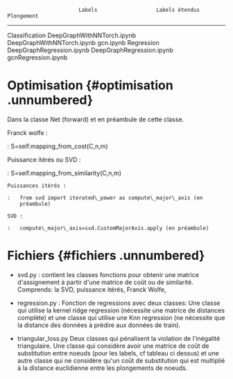 



                           Labels                   Labels étendus             Plongement
  ---------------- ---------------------------- ---------------------------- ---------------------
   Classification   DeepGraphWithNNTorch.ipynb   DeepGraphWithNNTorch.ipynb        gcn.ipynb
     Regression     DeepGraphRegression.ipynb    DeepGraphRegression.ipynb    gcnRegression.ipynb

Optimisation {#optimisation .unnumbered}
============

Dans la classe Net (forward) et en préambule de cette classe.

Franck wolfe :

:   S=self.mapping\_from\_cost(C,n,m)

Puissance itérés ou SVD :

:   S=self.mapping\_from\_similarity(C,n,m)

    Puissances itérés :

    :   from svd import iterated\_power as compute\_major\_axis (en
        préambule)

    SVD :

    :   compute\_major\_axis=svd.CustomMajorAxis.apply (en préambule)

Fichiers {#fichiers .unnumbered}
========

-   svd.py : contient les classes fonctions pour obtenir une matrice
    d'assignement à partir d'une matrice de coût ou de similarité.
    Comprends: la SVD, puissance itérés, Franck Wolfe,

-   regression.py : Fonction de regressions avec deux classes: Une
    classe qui utilise la kernel ridge regression (nécessite une matrice
    de distances complète) et une classe qui utilise une Knn regression
    (ne nécessite que la distance des données à prédire aux données de
    train).

-   triangular\_loss.py Deux classes qui pénalisent la violation de
    l'inégalité triangulaire. Une classe qui considère avoir une matrice
    de coût de substitution entre noeuds (pour les labels, cf tableau ci
    dessus) et une autre classe qui ne considère qu'un coût de
    substitution qui est multiplié à la distance euclidienne entre les
    plongements de noeuds.
